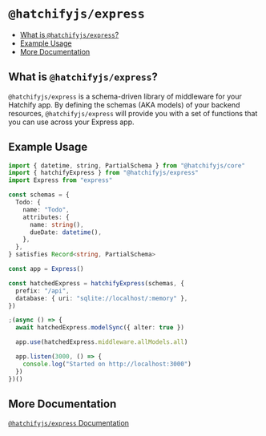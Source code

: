# `@hatchifyjs/express`

- [What is `@hatchifyjs/express`?](#what-is-hatchifyjsexpress)
- [Example Usage](#example-usage)
- [More Documentation](#more-documentation)

## What is `@hatchifyjs/express`?

`@hatchifyjs/express` is a schema-driven library of middleware for your Hatchify app. By defining the schemas (AKA models) of your backend resources, `@hatchifyjs/express` will provide you with a set of functions that you can use across your Express app.

## Example Usage

```ts
import { datetime, string, PartialSchema } from "@hatchifyjs/core"
import { hatchifyExpress } from "@hatchifyjs/express"
import Express from "express"

const schemas = {
  Todo: {
    name: "Todo",
    attributes: {
      name: string(),
      dueDate: datetime(),
    },
  },
} satisfies Record<string, PartialSchema>

const app = Express()

const hatchedExpress = hatchifyExpress(schemas, {
  prefix: "/api",
  database: { uri: "sqlite://localhost/:memory" },
})

;(async () => {
  await hatchedExpress.modelSync({ alter: true })

  app.use(hatchedExpress.middleware.allModels.all)

  app.listen(3000, () => {
    console.log("Started on http://localhost:3000")
  })
})()
```

## More Documentation

[`@hatchifyjs/express` Documentation](../../docs/express/README.md)
